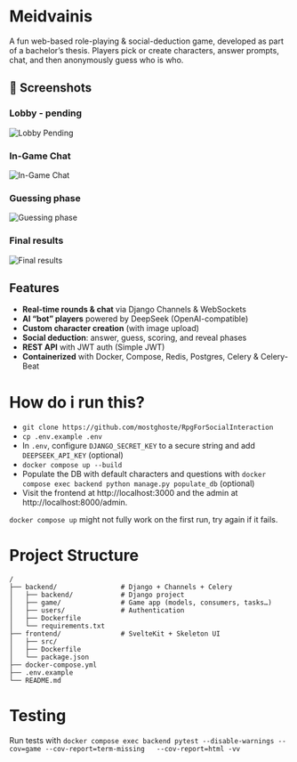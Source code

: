 # Meidvainis
A fun web-based role-playing & social-deduction game, developed as part of a bachelor’s thesis. Players pick or create characters, answer prompts, chat, and then anonymously guess who is who.

## 📸 Screenshots
### Lobby - pending
![Lobby Pending](docs/screenshots/pending.png)

### In-Game Chat
![In-Game Chat](docs/screenshots/in_progress.png)

### Guessing phase
![Guessing phase](docs/screenshots/guessing.png)

### Final results
![Final results](docs/screenshots/results.png)

## Features

- **Real-time rounds & chat** via Django Channels & WebSockets  
- **AI “bot” players** powered by DeepSeek (OpenAI-compatible)  
- **Custom character creation** (with image upload)  
- **Social deduction**: answer, guess, scoring, and reveal phases  
- **REST API** with JWT auth (Simple JWT)  
- **Containerized** with Docker, Compose, Redis, Postgres, Celery & Celery-Beat  

# How do i run this?
- `git clone https://github.com/mostghoste/RpgForSocialInteraction`
- `cp .env.example .env`
- In `.env`, configure `DJANGO_SECRET_KEY` to a secure string and add `DEEPSEEK_API_KEY` (optional)
- `docker compose up --build`
- Populate the DB with default characters and questions with `docker compose exec backend python manage.py populate_db` (optional)
- Visit the frontend at http://localhost:3000 and the admin at http://localhost:8000/admin.

`docker compose up` might not fully work on the first run, try again if it fails.

# Project Structure
```
/
├── backend/                # Django + Channels + Celery
│   ├── backend/            # Django project
│   ├── game/               # Game app (models, consumers, tasks…)
│   ├── users/              # Authentication  
│   ├── Dockerfile
│   └── requirements.txt
├── frontend/               # SvelteKit + Skeleton UI
│   ├── src/
│   ├── Dockerfile
│   └── package.json
├── docker-compose.yml
├── .env.example
└── README.md
```

# Testing
Run tests with `docker compose exec backend pytest --disable-warnings --cov=game --cov-report=term-missing   --cov-report=html -vv`